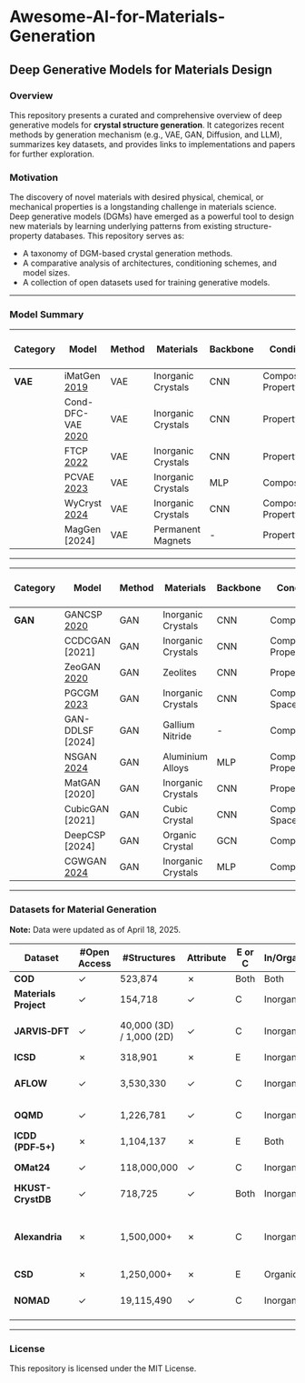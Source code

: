 # Awesome-AI-for-Materials-Generation


## Deep Generative Models for Materials Design

### Overview

This repository presents a curated and comprehensive overview of deep generative models for **crystal structure generation**. It categorizes recent methods by generation mechanism (e.g., VAE, GAN, Diffusion, and LLM), summarizes key datasets, and provides links to implementations and papers for further exploration.

###  Motivation

The discovery of novel materials with desired physical, chemical, or mechanical properties is a longstanding challenge in materials science. Deep generative models (DGMs) have emerged as a powerful tool to design new materials by learning underlying patterns from existing structure-property databases. This repository serves as:

* A taxonomy of DGM-based crystal generation methods.
* A comparative analysis of architectures, conditioning schemes, and model sizes.
* A collection of open datasets used for training generative models.

---

### Model Summary


| Category      | Model        | Method           | Materials                           | Backbone               | Condition                             | Size             | Code & Year |
|---------------|--------------|------------------|-------------------------------------|------------------------|----------------------------------------|------------------|-------------|
| **VAE**       | iMatGen [2019](https://github.com/kaist-amsg/imatgen) | VAE              | Inorganic Crystals                  | CNN                    | Composition, Property                  | ~7M              | 2019        |
|               | Cond-DFC-VAE [2020](https://github.com/by256/icsg3d) | VAE              | Inorganic Crystals                  | CNN                    | Property                               | -                | 2020        |
|               | FTCP [2022](https://github.com/PV-Lab/FTCP)          | VAE              | Inorganic Crystals                  | CNN                    | Property                               | -                | 2022        |
|               | PCVAE [2023](https://github.com/zjuKeLiu/PCVAE)      | VAE              | Inorganic Crystals                  | MLP                    | Composition                            | ~3M              | 2023        |
|               | WyCryst [2024](https://github.com/RaymondZhurm/WyCryst) | VAE           | Inorganic Crystals                  | CNN                    | Composition, Property                  | -                | 2024        |
|               | MagGen [2024]                                        | VAE              | Permanent Magnets                   | -                      | Property                               | -                | 2024        |


---

| Category      | Model        | Method           | Materials                           | Backbone               | Condition                             | Size             | Code & Year |
|---------------|--------------|------------------|-------------------------------------|------------------------|----------------------------------------|------------------|-------------|
| **GAN**       | GANCSP [2020](https://github.com/kaist-amsg/Composition-Conditioned-Crystal-GAN) | GAN | Inorganic Crystals | CNN | Composition | ~4M | 2020 |
|               | CCDCGAN [2021]                                       | GAN              | Inorganic Crystals                  | CNN                    | Composition, Property                  | -                | 2021        |
|               | ZeoGAN [2020](https://github.com/good4488/ZeoGAN)    | GAN              | Zeolites                            | CNN                    | Property                               | ~39M             | 2020        |
|               | PGCGM [2023](https://github.com/MilesZhao/PGCGM)     | GAN              | Inorganic Crystals                  | CNN                    | Composition, Space Group              | ~5.5M            | 2023        |
|               | GAN-DDLSF [2024]                                     | GAN              | Gallium Nitride                     | -                      | Composition                            | -                | 2024        |
|               | NSGAN [2024](https://github.com/anucecszl/NSGAN_aluminium) | GAN       | Aluminium Alloys                   | MLP                    | Composition, Property                  | ~5K              | 2024        |
|               | MatGAN [2020]                                        | GAN              | Inorganic Crystals                  | CNN                    | Property                               | -                | 2020        |
|               | CubicGAN [2021]                                      | GAN              | Cubic Crystal                       | CNN                    | Composition, Space Group              | -                | 2021        |
|               | DeepCSP [2024]                                       | GAN              | Organic Crystal                     | GCN                    | Composition                            | -                | 2024        |
|               | CGWGAN [2024](https://github.com/WPEM/CGWGAN)        | GAN              | Inorganic Crystals                  | MLP                    | Composition                            | 0.38M            | 2024        |

---

###  Datasets for Material Generation

**Note:** Data were updated as of April 18, 2025.

| **Dataset**           | **#Open Access** | **#Structures**          | **Attribute** | **E or C** | **In/Organic** | **Format**                            | **Link** |
|-----------------------|------------------|---------------------------|---------------|------------|----------------|----------------------------------------|----------|
| **COD**               | ✓                | 523,874                   | ✗             | Both       | Both           | CIF                                    | [COD](https://www.crystallography.net/cod/) |
| **Materials Project** | ✓                | 154,718                   | ✓             | C          | Inorganic      | CIF, API                               | [Materials Project](https://materialsproject.org/) |
| **JARVIS‑DFT**        | ✓                | 40,000 (3D) / 1,000 (2D)  | ✓             | C          | Inorganic      | CIF, JSON, API                         | [JARVIS](https://jarvis.nist.gov/) |
| **ICSD**              | ✗                | 318,901                   | ✗             | E          | Inorganic      | CIF                                    | [ICSD](https://icsd.products.fiz-karlsruhe.de/) |
| **AFLOW**             | ✓                | 3,530,330                 | ✓             | C          | Inorganic      | API (JSON), CIF                        | [AFLOW](https://aflow.org/) |
| **OQMD**              | ✓                | 1,226,781                 | ✓             | C          | Inorganic      | JSON, API                              | [OQMD](https://oqmd.org/) |
| **ICDD (PDF‑5+)**     | ✗                | 1,104,137                 | ✗             | E          | Both           | PDF, TXT, CIF                          | [ICDD](https://www.icdd.com/) |
| **OMat24**            | ✓                | 118,000,000               | ✓             | C          | Inorganic      | ASEDB (LMDB)                           | [OMat24](https://huggingface.co/datasets/facebook/OMAT24) |
| **HKUST-CrystDB**     | ✓                | 718,725                   | ✓             | Both       | Inorganic      | ASEDB                                  | [HKUST-CrystDB](https://huggingface.co/datasets/caobin/HKUST-CrystDB) |
| **Alexandria**        | ✗                | 1,500,000+                | ✗             | C          | Inorganic      | CIF, JSON, DGL, PyG, LMDB              | [Alexandria](https://alexandria.icams.rub.de/) |
| **CSD**               | ✗                | 1,250,000+                | ✗             | E          | Organic        | CIF                                    | [CSD](https://www.ccdc.cam.ac.uk/solutions/about-the-csd/) |
| **NOMAD**             | ✓                | 19,115,490                | ✓             | C          | Inorganic      | Raw I/O, Metainfo (JSON)               | [NOMAD](https://nomad-lab.eu/) |



---



###  License

This repository is licensed under the MIT License.
